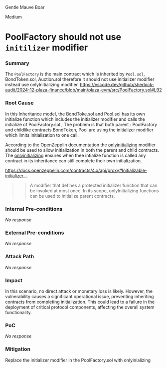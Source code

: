 Gentle Mauve Boar

Medium

# PoolFactory should not use `initilizer` modifier

### Summary

The `PoolFactory` is the main contract which is inherited by `Pool.sol`, BondToken.sol, Auction.sol therefore it should not use initializer modifier instead use onlyInitializing modifier.
https://vscode.dev/github/sherlock-audit/2024-12-plaza-finance/blob/main/plaza-evm/src/PoolFactory.sol#L92



### Root Cause

In this Inheritance model, the BondToke.sol and Pool.sol has its own initialize function which includes the initializer modifier and calls the initialize of PoolFactory.sol , The problem is that  both parent : PoolFactory and childlike contracts BondToken, Pool are using the initializer modifier which limits initialization to one call.

According to the OpenZepplin documentation the [onlyinitializing](https://docs.openzeppelin.com/contracts/4.x/api/proxy#Initializable-initializer--) modifier should be used to allow initialization in both the parent and child contracts. The [onlyinitializing](https://docs.openzeppelin.com/contracts/4.x/api/proxy#Initializable-initializer--) ensures when thee intialize function is called any contract in its inheritance can still complete their own initialization.

<https://docs.openzeppelin.com/contracts/4.x/api/proxy#Initializable-initializer-->

> > A modifier that defines a protected initializer function that can be invoked at most once. In its scope, onlyInitializing functions can be used to initialize parent contracts.


### Internal Pre-conditions

_No response_

### External Pre-conditions

_No response_

### Attack Path

_No response_

### Impact

In this scenario, no direct attack or monetary loss is likely. However, the vulnerability causes a significant operational issue, preventing inheriting contracts from completing initialization. This could lead to a failure in the deployment of critical protocol components, affecting the overall system functionality.

### PoC

_No response_

### Mitigation

Replace the initializer modifier in the PoolFactory.sol with onlyinializing